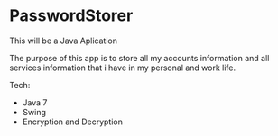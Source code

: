 # PasswordStorer

This will be a Java Aplication

The purpose of this app is to store all my accounts information and all services information that i have in my personal and work life.

Tech:
  - Java 7
  - Swing
  - Encryption and Decryption 
